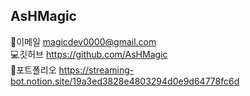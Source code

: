 ## AsHMagic
📩이메일 magicdev0000@gmail.com
<br/>
💻깃허브 https://github.com/AsHMagic
<br/>
📖포트폴리오 https://streaming-bot.notion.site/19a3ed3828e4803294d0e9d64778fc6d
